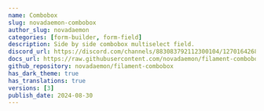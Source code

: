 ```yaml
---
name: Combobox
slug: novadaemon-combobox
author_slug: novadaemon
categories: [form-builder, form-field]
description: Side by side combobox multiselect field.
discord_url: https://discord.com/channels/883083792112300104/1270164268867784794
docs_url: https://raw.githubusercontent.com/novadaemon/filament-combobox/main/README.md
github_repository: novadaemon/filament-combobox
has_dark_theme: true
has_translations: true
versions: [3]
publish_date: 2024-08-30
---
```

